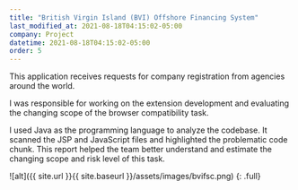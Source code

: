 ```yaml
---
title: "British Virgin Island (BVI) Offshore Financing System"
last_modified_at: 2021-08-18T04:15:02-05:00
company: Project
datetime: 2021-08-18T04:15:02-05:00
order: 5
---
```


This application receives requests for company registration from agencies around the world.

I was responsible for working on the extension development and evaluating the changing scope of the browser compatibility task. 

I used Java as the programming language to analyze the codebase. It scanned the JSP and JavaScript files and highlighted the problematic code chunk. This report helped the team better understand and estimate the changing scope and risk level of this task. 

![alt]({{ site.url }}{{ site.baseurl }}/assets/images/bvifsc.png)
{: .full}
